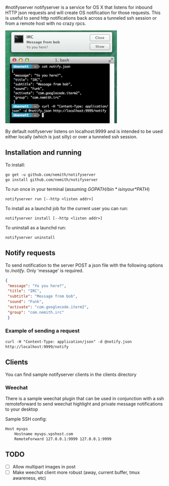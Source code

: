 #notifyserver
notifyserver is a service for OS X that listens for inbound HTTP json requests and will create OS notification for those requests. This is useful to send http notifications back across a tunneled ssh session or from a remote host with no crazy rpcs.

![Screenshot](https://raw.githubusercontent.com/nemith/notifyserver/_meta/ss1.png)

By default notifyserver listens on localhost:9999 and is intended to be used either locally (which is just silly) or over a tunneled ssh session.

## Installation and running

To install:

```
go get -u github.com/nemith/notifyserver
go install github.com/nemith/notifyserver
```

To run once in your terminal (assuming *$GOPATH/bin* is in your *$PATH*)

```
notifyserver run [--http <listen addr>]
```

To install as a launchd job for the current user you can run:

```
notifyserver install [--http <listen addr>]
```

To uninstall as a launchd run:

```
notifyserver uninstall
```

## Notify requests
To send notification to the server POST a json file with the following options to */notify*.  Only 'message' is required.

```json
{
 "message": "Yo you here?",
 "title": "IRC",
 "subtitle": "Message from bob",
 "sound": "Funk",
 "activate": "com.googlecode.iterm2",
 "group": "com.nemith.irc"
 }
```

### Example of sending a request

```
curl -H "Content-Type: application/json" -d @notify.json http://localhost:9999/notify
```


## Clients
You can find sample notifyserver clients in the clients directory

### Weechat 
There is a sample weechat plugin that can be used in conjunction with a ssh remoteforward to send weechat highlight and private message notifications to your desktop

Sample SSH config:
```
Host myvps
	Hostname myvps.vpshost.com
	RemoteForward 127.0.0.1:9999 127.0.0.1:9999
```


## TODO

 - [ ] Allow multipart images in post
 - [ ] Make weechat client more robust (away, current buffer, tmux awareness, etc)
